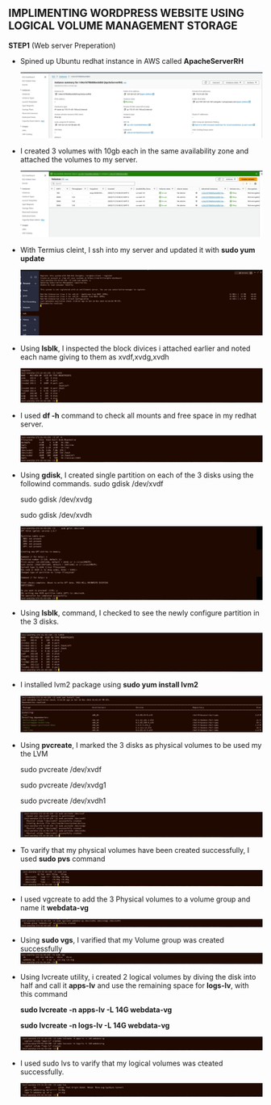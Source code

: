

## IMPLIMENTING WORDPRESS WEBSITE USING LOGICAL VOLUME MANAGEMENT STORAGE

**STEP1** (Web server Preperation)

-  Spined up Ubuntu redhat instance in AWS called **ApacheServerRH**



   ![Alt text](Images/instance.jpg)
- I created 3 volumes with 10gb each in the same availability zone and attached the volumes to my server. 

   ![Alt text](Images/volumes.jpg)


- With Termius cleint, I ssh into my server and updated it with **sudo yum update** 

    ![Alt text](Images/update.jpg)



- Using **lsblk**, I inspected the block divices i attached earlier and noted each name giving to them as xvdf,xvdg,xvdh

   ![Alt text](Images/lsblk1.jpg)


- I used **df -h** command to check all mounts and free space in my redhat server.

  ![Alt text](Images/dfdh1.jpg)



- Using **gdisk**, I created single partition on each of the 3 disks using the followind commands.
    sudo gdisk /dev/xvdf


    sudo gdisk /dev/xvdg


    sudo gdisk /dev/xvdh

    ![Alt text](Images/gdisk.jpg)



- Using **lsblk**, command, I checked to see the newly configure partition in the 3 disks.

  ![Alt text](Images/lsblk2.jpg)

-  I installed lvm2 package using **sudo yum install lvm2**

    ![Alt text](Images/lvm2innstall.jpg)

- Using **pvcreate**, I marked the 3 disks as physical volumes to be used my the LVM


   sudo pvcreate /dev/xvdf


   sudo pvcreate /dev/xvdg1


    sudo pvcreate /dev/xvdh1


    ![Alt text](Images/pvcreate.jpg)


-  To varify that my physical volumes have been created successfully, I used **sudo pvs** command

   ![Alt text](Images/pvs.jpg)

-  I used vgcreate to add the 3 Physical volumes to a volume group and name it **webdata-vg**

   ![Alt text](Images/webdata.jpg)



- Using **sudo vgs**, I varified that my Volume group was created successfully 
 ![Alt text](Images/vgs.jpg)

 - Using lvcreate utility, i created 2 logical volumes by diving the disk into half and call it **apps-lv** and use the remaining space for **logs-lv**, with this command
 
 
    **sudo lvcreate -n apps-lv -L 14G webdata-vg**


    **sudo lvcreate -n logs-lv -L 14G webdata-vg**

    ![Alt text](Images/apps.jpg)



- I used sudo lvs to varify that my logical volumes was cteated successfully.

  ![Alt text](Images/sudolvs.jpg)








   
   


 


   